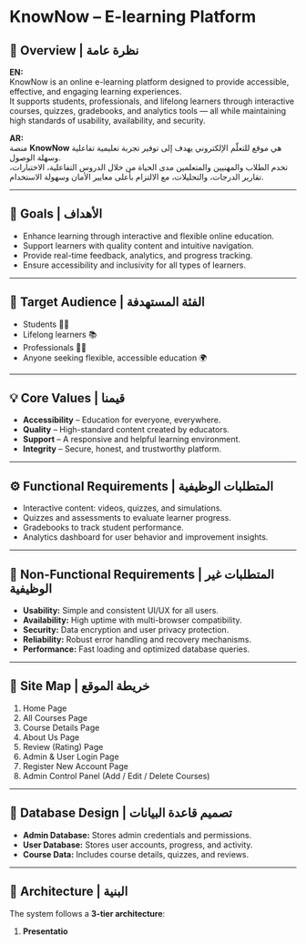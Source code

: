 # KnowNow – E-learning Platform

## 🧩 Overview | نظرة عامة
**EN:**  
KnowNow is an online e-learning platform designed to provide accessible, effective, and engaging learning experiences.  
It supports students, professionals, and lifelong learners through interactive courses, quizzes, gradebooks, and analytics tools — all while maintaining high standards of usability, availability, and security.

**AR:**  
منصة **KnowNow** هي موقع للتعلّم الإلكتروني يهدف إلى توفير تجربة تعليمية تفاعلية وسهلة الوصول.  
تخدم الطلاب والمهنيين والمتعلمين مدى الحياة من خلال الدروس التفاعلية، الاختبارات، تقارير الدرجات، والتحليلات، مع الالتزام بأعلى معايير الأمان وسهولة الاستخدام.

---

## 🎯 Goals | الأهداف
- Enhance learning through interactive and flexible online education.  
- Support learners with quality content and intuitive navigation.  
- Provide real-time feedback, analytics, and progress tracking.  
- Ensure accessibility and inclusivity for all types of learners.  

---

## 👥 Target Audience | الفئة المستهدفة
- Students 👩‍🎓  
- Lifelong learners 📚  
- Professionals 👩‍💼  
- Anyone seeking flexible, accessible education 🌍  

---

## 💡 Core Values | قيمنا
- **Accessibility** – Education for everyone, everywhere.  
- **Quality** – High-standard content created by educators.  
- **Support** – A responsive and helpful learning environment.  
- **Integrity** – Secure, honest, and trustworthy platform.  

---

## ⚙️ Functional Requirements | المتطلبات الوظيفية
- Interactive content: videos, quizzes, and simulations.  
- Quizzes and assessments to evaluate learner progress.  
- Gradebooks to track student performance.  
- Analytics dashboard for user behavior and improvement insights.  

---

## 🧱 Non-Functional Requirements | المتطلبات غير الوظيفية
- **Usability:** Simple and consistent UI/UX for all users.  
- **Availability:** High uptime with multi-browser compatibility.  
- **Security:** Data encryption and user privacy protection.  
- **Reliability:** Robust error handling and recovery mechanisms.  
- **Performance:** Fast loading and optimized database queries.  

---

## 🧭 Site Map | خريطة الموقع
1. Home Page  
2. All Courses Page  
3. Course Details Page  
4. About Us Page  
5. Review (Rating) Page  
6. Admin & User Login Page  
7. Register New Account Page  
8. Admin Control Panel (Add / Edit / Delete Courses)

---

## 🧩 Database Design | تصميم قاعدة البيانات
- **Admin Database:** Stores admin credentials and permissions.  
- **User Database:** Stores user accounts, progress, and activity.  
- **Course Data:** Includes course details, quizzes, and reviews.  

---

## 🧠 Architecture | البنية
The system follows a **3-tier architecture**:
1. **Presentatio**
